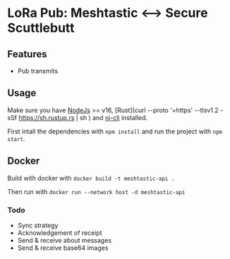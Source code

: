 # LoRa Pub: Meshtastic <--> Secure Scuttlebutt

## Features

- Pub transmits

## Usage

Make sure you have [NodeJs](https://github.com/nvm-sh/nvm#installing-and-updating) >= v16, [Rust](curl --proto '=https' --tlsv1.2 -sSf https://sh.rustup.rs | sh
) and [nj-cli](https://lib.rs/crates/nj-cli) installed.

First intall the dependencies with `npm install` and run the project with `npm start`.

## Docker

Build with docker with `docker build -t meshtastic-api .`

Then run with `docker run --network host -d meshtastic-api`

### Todo

- Sync strategy
- Acknowledgement of receipt
- Send & receive about messages
- Send & receive base64 images